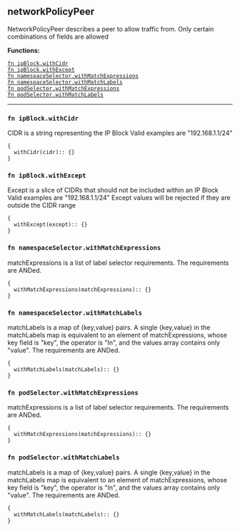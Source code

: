 
## networkPolicyPeer
NetworkPolicyPeer describes a peer to allow traffic from. Only certain combinations of fields are allowed

**Functions:**

[`fn ipBlock.withCidr`](#fn-ipblockwithcidr)  
[`fn ipBlock.withExcept`](#fn-ipblockwithexcept)  
[`fn namespaceSelector.withMatchExpressions`](#fn-namespaceselectorwithmatchexpressions)  
[`fn namespaceSelector.withMatchLabels`](#fn-namespaceselectorwithmatchlabels)  
[`fn podSelector.withMatchExpressions`](#fn-podselectorwithmatchexpressions)  
[`fn podSelector.withMatchLabels`](#fn-podselectorwithmatchlabels)  

---


### `fn ipBlock.withCidr`
CIDR is a string representing the IP Block Valid examples are "192.168.1.1/24"
```jsonnet
{
  withCidr(cidr):: {}
}
```

### `fn ipBlock.withExcept`
Except is a slice of CIDRs that should not be included within an IP Block Valid examples are "192.168.1.1/24" Except values will be rejected if they are outside the CIDR range
```jsonnet
{
  withExcept(except):: {}
}
```

### `fn namespaceSelector.withMatchExpressions`
matchExpressions is a list of label selector requirements. The requirements are ANDed.
```jsonnet
{
  withMatchExpressions(matchExpressions):: {}
}
```

### `fn namespaceSelector.withMatchLabels`
matchLabels is a map of {key,value} pairs. A single {key,value} in the matchLabels map is equivalent to an element of matchExpressions, whose key field is "key", the operator is "In", and the values array contains only "value". The requirements are ANDed.
```jsonnet
{
  withMatchLabels(matchLabels):: {}
}
```

### `fn podSelector.withMatchExpressions`
matchExpressions is a list of label selector requirements. The requirements are ANDed.
```jsonnet
{
  withMatchExpressions(matchExpressions):: {}
}
```

### `fn podSelector.withMatchLabels`
matchLabels is a map of {key,value} pairs. A single {key,value} in the matchLabels map is equivalent to an element of matchExpressions, whose key field is "key", the operator is "In", and the values array contains only "value". The requirements are ANDed.
```jsonnet
{
  withMatchLabels(matchLabels):: {}
}
```

